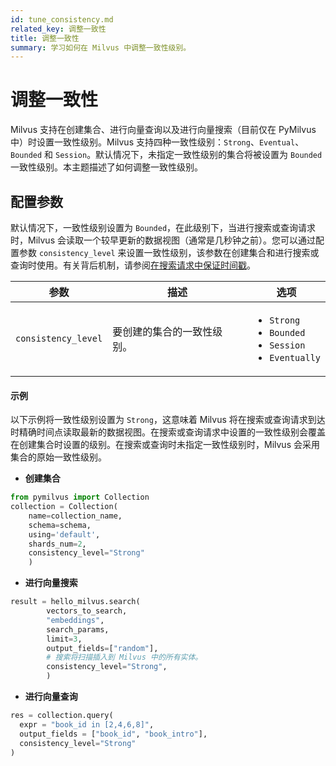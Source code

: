 ```yaml
---
id: tune_consistency.md
related_key: 调整一致性
title: 调整一致性
summary: 学习如何在 Milvus 中调整一致性级别。
---
```


# 调整一致性

Milvus 支持在创建集合、进行向量查询以及进行向量搜索（目前仅在 PyMilvus 中）时设置一致性级别。Milvus 支持四种一致性级别：`Strong`、`Eventual`、`Bounded` 和 `Session`。默认情况下，未指定一致性级别的集合将被设置为 `Bounded` 一致性级别。本主题描述了如何调整一致性级别。

## 配置参数

默认情况下，一致性级别设置为 `Bounded`，在此级别下，当进行搜索或查询请求时，Milvus 会读取一个较早更新的数据视图（通常是几秒钟之前）。您可以通过配置参数 `consistency_level` 来设置一致性级别，该参数在创建集合和进行搜索或查询时使用。有关背后机制，请参阅[在搜索请求中保证时间戳](https://github.com/milvus-io/milvus/blob/master/docs/developer_guides/how-guarantee-ts-works.md)。

<table class="language-python">
        <thead>
        <tr>
            <th>参数</th>
            <th>描述</th>
            <th>选项</th>
        </tr>
        </thead>
        <tbody>
        <tr>
            <td><code>consistency_level</code></td>
            <td>要创建的集合的一致性级别。</td>
            <td>
                <ul>
                    <li><code>Strong</code></li>
                    <li><code>Bounded</code></li>
                    <li><code>Session</code></li>
                    <li><code>Eventually</code></li>
                </ul>
            </td>
        </tr>
    </tbody>
</table>

#### 示例

以下示例将一致性级别设置为 `Strong`，这意味着 Milvus 将在搜索或查询请求到达时精确时间点读取最新的数据视图。在搜索或查询请求中设置的一致性级别会覆盖在创建集合时设置的级别。在搜索或查询时未指定一致性级别时，Milvus 会采用集合的原始一致性级别。

- **创建集合**

```python
from pymilvus import Collection
collection = Collection(
    name=collection_name, 
    schema=schema, 
    using='default', 
    shards_num=2,
    consistency_level="Strong"
    )
```

- **进行向量搜索**

```python
result = hello_milvus.search(
        vectors_to_search,
        "embeddings",
        search_params,
        limit=3,
        output_fields=["random"],
        # 搜索将扫描插入到 Milvus 中的所有实体。
        consistency_level="Strong",
        )
```

- **进行向量查询**    

```python
res = collection.query(
  expr = "book_id in [2,4,6,8]", 
  output_fields = ["book_id", "book_intro"],
  consistency_level="Strong"
)
```